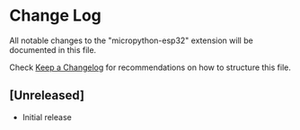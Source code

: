 # Change Log

All notable changes to the "micropython-esp32" extension will be documented in this file.

Check [Keep a Changelog](http://keepachangelog.com/) for recommendations on how to structure this file.

## [Unreleased]

- Initial release
